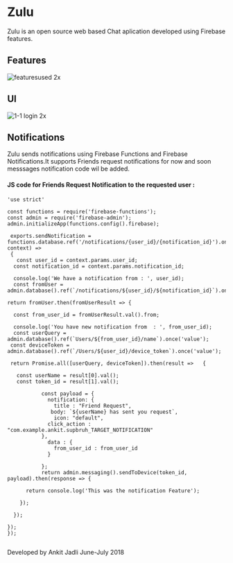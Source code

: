 # Zulu

Zulu is an open source web based Chat aplication developed using Firebase features.

## Features 

![featuresused 2x](https://user-images.githubusercontent.com/37221963/42370593-c8d3dba6-812a-11e8-8495-a2fcb7a8ecc0.png)


## UI
![1-1 login 2x](https://user-images.githubusercontent.com/37221963/42367936-57fa583a-8123-11e8-9d85-087f586abbe3.png)


## Notifications

Zulu sends notifications using Firebase Functions and Firebase Notifications.It supports Friends request notifications for now and soon messsages notification code wil be added.


#### JS code for Friends Request Notification to the requested user :


```
'use strict'

const functions = require('firebase-functions');
const admin = require('firebase-admin');
admin.initializeApp(functions.config().firebase);

 exports.sendNotification = functions.database.ref('/notifications/{user_id}/{notification_id}').onWrite((change, context) =>
 {
   const user_id = context.params.user_id;
  const notification_id = context.params.notification_id;

  console.log('We have a notification from : ', user_id);
  const fromUser = admin.database().ref(`/notifications/${user_id}/${notification_id}`).once('value');

return fromUser.then(fromUserResult => {

  const from_user_id = fromUserResult.val().from;

  console.log('You have new notification from  : ', from_user_id);
  const userQuery = admin.database().ref(`Users/${from_user_id}/name`).once('value');
 const deviceToken = admin.database().ref(`/Users/${user_id}/device_token`).once('value');

 return Promise.all([userQuery, deviceToken]).then(result =>   {

   const userName = result[0].val();
   const token_id = result[1].val();

           const payload = {
             notification: {
               title : "Friend Request",
              body: `${userName} has sent you request`,
               icon: "default",
             click_action : "com.example.ankit.supbruh_TARGET_NOTIFICATION"
           },
             data : {
               from_user_id : from_user_id
             }

           };
           return admin.messaging().sendToDevice(token_id, payload).then(response => {

      return console.log('This was the notification Feature');

    });

  });

});
});


```





Developed by Ankit Jadli June-July 2018


